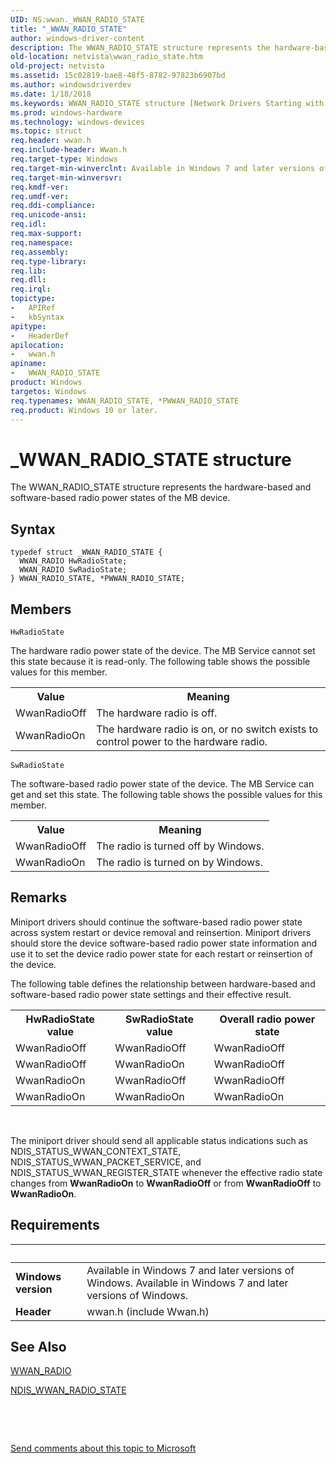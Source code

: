 ```yaml
---
UID: NS:wwan._WWAN_RADIO_STATE
title: "_WWAN_RADIO_STATE"
author: windows-driver-content
description: The WWAN_RADIO_STATE structure represents the hardware-based and software-based radio power states of the MB device.
old-location: netvista\wwan_radio_state.htm
old-project: netvista
ms.assetid: 15c02819-bae8-48f5-8782-97823b6907bd
ms.author: windowsdriverdev
ms.date: 1/18/2018
ms.keywords: WWAN_RADIO_STATE structure [Network Drivers Starting with Windows Vista], *PWWAN_RADIO_STATE, netvista.wwan_radio_state, wwan/PWWAN_RADIO_STATE, _WWAN_RADIO_STATE, PWWAN_RADIO_STATE structure pointer [Network Drivers Starting with Windows Vista], WwanRef_b1ea0ea1-b23f-4e5c-9528-659e1f6e4162.xml, wwan/WWAN_RADIO_STATE, PWWAN_RADIO_STATE, WWAN_RADIO_STATE
ms.prod: windows-hardware
ms.technology: windows-devices
ms.topic: struct
req.header: wwan.h
req.include-header: Wwan.h
req.target-type: Windows
req.target-min-winverclnt: Available in Windows 7 and later versions of Windows.
req.target-min-winversvr: 
req.kmdf-ver: 
req.umdf-ver: 
req.ddi-compliance: 
req.unicode-ansi: 
req.idl: 
req.max-support: 
req.namespace: 
req.assembly: 
req.type-library: 
req.lib: 
req.dll: 
req.irql: 
topictype:
-	APIRef
-	kbSyntax
apitype:
-	HeaderDef
apilocation:
-	wwan.h
apiname:
-	WWAN_RADIO_STATE
product: Windows
targetos: Windows
req.typenames: WWAN_RADIO_STATE, *PWWAN_RADIO_STATE
req.product: Windows 10 or later.
---
```


# _WWAN_RADIO_STATE structure
The WWAN_RADIO_STATE structure represents the hardware-based and software-based radio power states of
  the MB device.

## Syntax
````
typedef struct _WWAN_RADIO_STATE {
  WWAN_RADIO HwRadioState;
  WWAN_RADIO SwRadioState;
} WWAN_RADIO_STATE, *PWWAN_RADIO_STATE;
````

## Members


`HwRadioState`

The hardware radio power state of the device. The MB Service cannot set this state because it is
     read-only. The following table shows the possible values for this member.
     
<table>
<tr>
<th>Value</th>
<th>Meaning</th>
</tr>
<tr>
<td>
WwanRadioOff

</td>
<td>
The hardware radio is off.

</td>
</tr>
<tr>
<td>
WwanRadioOn

</td>
<td>
The hardware radio is on, or no switch exists to control power to the hardware radio.

</td>
</tr>
</table>

`SwRadioState`

The software-based radio power state of the device. The MB Service can get and set this state. The
     following table shows the possible values for this member.
     
<table>
<tr>
<th>Value</th>
<th>Meaning</th>
</tr>
<tr>
<td>
WwanRadioOff

</td>
<td>
The radio is turned off by Windows.

</td>
</tr>
<tr>
<td>
WwanRadioOn

</td>
<td>
The radio is turned on by Windows.

</td>
</tr>
</table>

## Remarks
Miniport drivers should continue the software-based radio power state across system restart or device
    removal and reinsertion. Miniport drivers should store the device software-based radio power state
    information and use it to set the device radio power state for each restart or reinsertion of the
    device.

The following table defines the relationship between hardware-based and software-based radio power
    state settings and their effective result.
<table>
<tr>
<th>HwRadioState value</th>
<th>SwRadioState value</th>
<th>Overall radio power state</th>
</tr>
<tr>
<td>
WwanRadioOff

</td>
<td>
WwanRadioOff

</td>
<td>
WwanRadioOff

</td>
</tr>
<tr>
<td>
WwanRadioOff

</td>
<td>
WwanRadioOn

</td>
<td>
WwanRadioOff

</td>
</tr>
<tr>
<td>
WwanRadioOn

</td>
<td>
WwanRadioOff

</td>
<td>
WwanRadioOff

</td>
</tr>
<tr>
<td>
WwanRadioOn

</td>
<td>
WwanRadioOn

</td>
<td>
WwanRadioOn

</td>
</tr>
</table> 

The miniport driver should send all applicable status indications such as
    NDIS_STATUS_WWAN_CONTEXT_STATE, NDIS_STATUS_WWAN_PACKET_SERVICE, and NDIS_STATUS_WWAN_REGISTER_STATE
    whenever the effective radio state changes from 
    <b>WwanRadioOn</b> to 
    <b>WwanRadioOff</b> or from 
    <b>WwanRadioOff</b> to 
    <b>WwanRadioOn</b>.

## Requirements
| &nbsp; | &nbsp; |
| ---- |:---- |
| **Windows version** | Available in Windows 7 and later versions of Windows. Available in Windows 7 and later versions of Windows. |
| **Header** | wwan.h (include Wwan.h) |

## See Also

<a href="..\wwan\ne-wwan-_wwan_radio.md">WWAN_RADIO</a>

<a href="..\ndiswwan\ns-ndiswwan-_ndis_wwan_radio_state.md">NDIS_WWAN_RADIO_STATE</a>

 

 

<a href="mailto:wsddocfb@microsoft.com?subject=Documentation%20feedback [netvista\netvista]:%20WWAN_RADIO_STATE structure%20 RELEASE:%20(1/18/2018)&amp;body=%0A%0APRIVACY STATEMENT%0A%0AWe use your feedback to improve the documentation. We don't use your email address for any other purpose, and we'll remove your email address from our system after the issue that you're reporting is fixed. While we're working to fix this issue, we might send you an email message to ask for more info. Later, we might also send you an email message to let you know that we've addressed your feedback.%0A%0AFor more info about Microsoft's privacy policy, see http://privacy.microsoft.com/en-us/default.aspx." title="Send comments about this topic to Microsoft">Send comments about this topic to Microsoft</a>